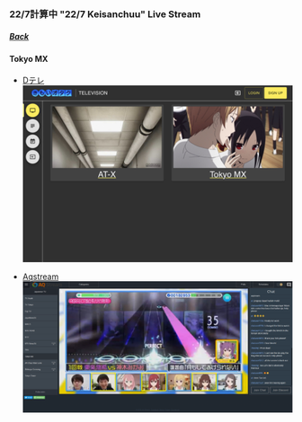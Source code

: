 ### 22/7計算中 "22/7 Keisanchuu" Live Stream
##### [Back](../readme.md)

#### Tokyo MX

- [Dテレ](http://dsgstng.herokuapp.com/tv)
![dsgstng](../Img/dsgstng.JPG)

- [Aqstream](https://aqstream.com/jp/tmx/Tokyo-MX)  
![aqstream](../Img/aqstream.png)
